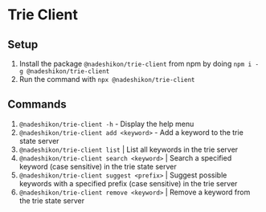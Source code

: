 # Trie Client

## Setup
1. Install the package `@nadeshikon/trie-client` from npm by doing `npm i -g @nadeshikon/trie-client`
2. Run the command with `npx @nadeshikon/trie-client`

## Commands
1. `@nadeshikon/trie-client -h` - Display the help menu
2. `@nadeshikon/trie-client add <keyword>` - Add a keyword to the trie state server
3. `@nadeshikon/trie-client list`  |  List all keywords in the trie server
4. `@nadeshikon/trie-client search <keyword>`  |  Search a specified keyword (case sensitive) in the trie state server
5. `@nadeshikon/trie-client suggest <prefix>`  |  Suggest possible keywords with a specified prefix (case sensitive) in the trie server
6. `@nadeshikon/trie-client remove <keyword>`  |  Remove a keyword from the trie state server